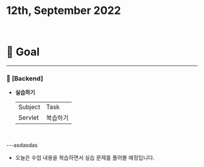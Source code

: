 # 12th, September 2022 
<br>

# 🍎 Goal
---

### 📗 **[Backend]**
- **실습하기**
    <table>
    <tr>
      <td>Subject</td>
      <td>Task</td>
    </tr>
    <tr>
      <td>Servlet</td>
      <td>복습하기</td>
    </tr>
  </table>
<br>

---asdasdas

- 오늘은 수업 내용을 복습하면서 실습 문제를 풀어볼 예정입니다.

